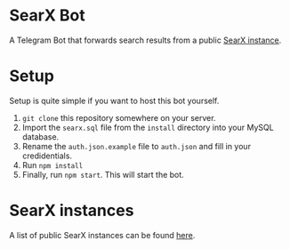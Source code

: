 # SearX Bot
A Telegram Bot that forwards search results from a public [SearX instance](https://github.com/asciimoo/searx).

# Setup
Setup is quite simple if you want to host this bot yourself.

1.  `git clone` this repository somewhere on your server.
2.  Import the `searx.sql` file from the `install` directory into your MySQL database.
3.  Rename the `auth.json.example` file to `auth.json` and fill in your credidentials.
4.  Run `npm install`
5.  Finally, run `npm start`. This will start the bot.

# SearX instances
A list of public SearX instances can be found [here](https://github.com/asciimoo/searx/wiki/Searx-instances).
